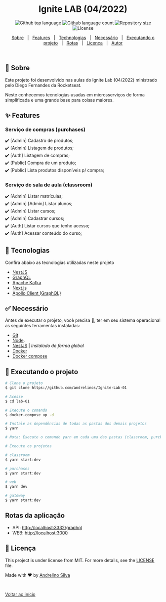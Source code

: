 <h1 align="center">Ignite LAB (04/2022)</h1>

<p align="center">
  <img alt="Github top language" src="https://img.shields.io/github/languages/top/andrelinos/lab-01?color=56BEB8">

  <img alt="Github language count" src="https://img.shields.io/github/languages/count/andrelinos/lab-01?color=56BEB8">

  <img alt="Repository size" src="https://img.shields.io/github/repo-size/andrelinos/lab-01?color=56BEB8">

  <img alt="License" src="https://img.shields.io/github/license/andrelinos/lab-01?color=56BEB8">

  <!-- <img alt="Github issues" src="https://img.shields.io/github/issues/andrelinos/lab-01?color=56BEB8" /> -->

  <!-- <img alt="Github forks" src="https://img.shields.io/github/forks/andrelinos/lab-01?color=56BEB8" /> -->

  <!-- <img alt="Github stars" src="https://img.shields.io/github/stars/andrelinos/lab-01?color=56BEB8" /> -->
</p>

<!-- Status -->

<!-- <h4 align="center"> 
	🚧  Lab 01 🚀 Under construction...  🚧
</h4> 

<hr> -->

<p align="center">
  <a href="#dart-sobre">Sobre</a> &#xa0; | &#xa0;
  <a href="#sparkles-features">Features</a> &#xa0; | &#xa0;
  <a href="#rocket-tecnologias">Technologias</a> &#xa0; | &#xa0;
  <a href="#white_check_mark-necess%C3%A1rio">Necessário</a> &#xa0; | &#xa0;
  <a href="#checkered_flag-executando-o-projeto">Executando o projeto</a> &#xa0; | &#xa0;
  <a href="#rotas">Rotas</a> &#xa0; | &#xa0;
  <a href="#memo-licenca">Licença</a> &#xa0; | &#xa0;
  <a href="https://github.com/andrelinos" target="_blank">Autor</a>
</p>

<br>

## :dart: Sobre ##

Este projeto foi desenvolvido nas aulas do Ignite Lab (04/2022) ministrado pelo Diego Fernandes da Rocketseat.

Neste conhecemos tecnologias usadas em microsserviços de forma simplificada e uma grande base para coisas maiores.

## :sparkles: Features ##

### Serviço de compras (purchases) ##

:heavy_check_mark: [Admin] Cadastro de produtos;\
:heavy_check_mark: [Admin] Listagem de produtos;\
:heavy_check_mark: [Auth] Listagem de compras;\
:heavy_check_mark: [Public] Compra de um produto;\
:heavy_check_mark: [Public] Lista produtos disponíveis p/ compra;

### Serviço de sala de aula (classroom) ##

:heavy_check_mark: [Admin] Listar matrículas;\
:heavy_check_mark: [Admin] [Admin] Listar alunos;\
:heavy_check_mark: [Admin] Listar cursos;\
:heavy_check_mark: [Admin] Cadastrar cursos;\
:heavy_check_mark: [Auth] Listar cursos que tenho acesso;\
:heavy_check_mark: [Auth] Acessar conteúdo do curso;

## :rocket: Tecnologias ##

Confira abaixo as tecnologias utilizadas neste projeto

- [NestJS](https://nestjs.com/)
- [GraphQL](https://graphql.org/)
- [Apache Kafka](https://kafka.apache.org/)
- [Next.js](https://nextjs.org/)
- [Apollo Client (GraphQL)](https://www.apollographql.com/)

## :white_check_mark: Necessário ##

Antes de executar o projeto, você precisa :checkered_flag:, ter em seu sistema operacional as seguintes ferramentas instaladas:

- [Git](https://git-scm.com)
- [Node](https://nodejs.org/en/).
- [NestJS](https://nestjs.com/) | <i>Instalado de forma global</i>
- [Docker](https://docs.docker.com/)
- [Docker compose](https://docs.docker.com/compose/install/)

## :checkered_flag: Executando o projeto ##

```bash
# Clone o projeto
$ git clone https://github.com/andrelinos/Ignite-Lab-01

# Acesse
$ cd lab-01

# Execute o comando 
$ docker-compose up -d

# Instale as dependências de todas as pastas dos demais projetos
$ yarn

# Nota: Execute o comando yarn em cada uma das pastas (classroom, purchases, gateway, web)

# Execute os projetos

# classroom
$ yarn start:dev

# purchases
$ yarn start:dev

# web
$ yarn dev

# gateway
$ yarn start:dev

```

## Rotas da aplicação ##

- API: <http://localhost:3332/graphql>
- WEB: <http://localhost:3000>

## :memo: Licença ##

This project is under license from MIT. For more details, see the [LICENSE](LICENSE.md) file.

Made with :heart: by <a href="https://github.com/andrelinos" target="_blank">Andrelino Silva</a>

&#xa0;

<a href="#top">Voltar ao início</a>
